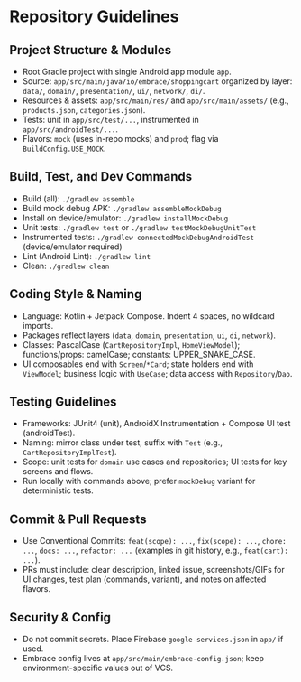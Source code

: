 # Repository Guidelines

## Project Structure & Modules
- Root Gradle project with single Android app module `app`.
- Source: `app/src/main/java/io/embrace/shoppingcart` organized by layer: `data/`, `domain/`, `presentation/`, `ui/`, `network/`, `di/`.
- Resources & assets: `app/src/main/res/` and `app/src/main/assets/` (e.g., `products.json`, `categories.json`).
- Tests: unit in `app/src/test/...`, instrumented in `app/src/androidTest/...`.
- Flavors: `mock` (uses in-repo mocks) and `prod`; flag via `BuildConfig.USE_MOCK`.

## Build, Test, and Dev Commands
- Build (all): `./gradlew assemble`
- Build mock debug APK: `./gradlew assembleMockDebug`
- Install on device/emulator: `./gradlew installMockDebug`
- Unit tests: `./gradlew test` or `./gradlew testMockDebugUnitTest`
- Instrumented tests: `./gradlew connectedMockDebugAndroidTest` (device/emulator required)
- Lint (Android Lint): `./gradlew lint`
- Clean: `./gradlew clean`

## Coding Style & Naming
- Language: Kotlin + Jetpack Compose. Indent 4 spaces, no wildcard imports.
- Packages reflect layers (`data`, `domain`, `presentation`, `ui`, `di`, `network`).
- Classes: PascalCase (`CartRepositoryImpl`, `HomeViewModel`); functions/props: camelCase; constants: UPPER_SNAKE_CASE.
- UI composables end with `Screen`/`*Card`; state holders end with `ViewModel`; business logic with `UseCase`; data access with `Repository`/`Dao`.

## Testing Guidelines
- Frameworks: JUnit4 (unit), AndroidX Instrumentation + Compose UI test (androidTest).
- Naming: mirror class under test, suffix with `Test` (e.g., `CartRepositoryImplTest`).
- Scope: unit tests for `domain` use cases and repositories; UI tests for key screens and flows.
- Run locally with commands above; prefer `mockDebug` variant for deterministic tests.

## Commit & Pull Requests
- Use Conventional Commits: `feat(scope): ...`, `fix(scope): ...`, `chore: ...`, `docs: ...`, `refactor: ...` (examples in git history, e.g., `feat(cart): ...`).
- PRs must include: clear description, linked issue, screenshots/GIFs for UI changes, test plan (commands, variant), and notes on affected flavors.

## Security & Config
- Do not commit secrets. Place Firebase `google-services.json` in `app/` if used.
- Embrace config lives at `app/src/main/embrace-config.json`; keep environment-specific values out of VCS.
